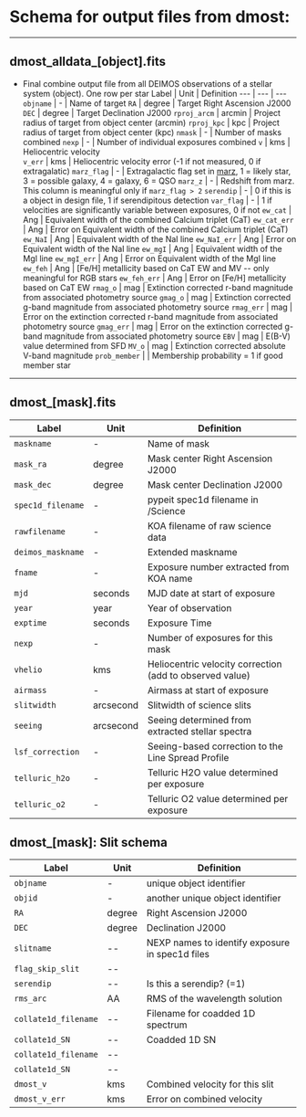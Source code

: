 # Schema for output files from dmost:

---

## dmost_alldata_[object].fits
* Final combine output file from all DEIMOS observations of a stellar system (object).  One row per star
Label | Unit | Definition
--- | --- | ---
`objname` | - | Name of target
`RA` | degree |  Target Right Ascension J2000
`DEC` | degree |  Target Declination J2000
`rproj_arcm` | arcmin |  Project radius of target from object center (arcmin)
`rproj_kpc` | kpc |  Project radius of target from object center (kpc)
`nmask` | - | Number of masks combined 
`nexp` | - | Number of individual exposures combined
`v` | kms | Heliocentric velocity  
`v_err` | kms | Heliocentric velocity error (-1 if not measured, 0 if extragalatic)
`marz_flag` | - | Extragalactic flag set in [marz](https://samreay.github.io/Marz/#/detailed), 1 = likely star, 3 = possible galaxy, 4 = galaxy, 6 = QSO
`marz_z` | - | Redshift from marz.   This column is meaningful only if `marz_flag > 2`
`serendip` | - | 0 if this is a object in design file, 1 if serendipitous detection
`var_flag` | - | 1 if velocities are significantly variable between exposures, 0 if not
`ew_cat`  | Ang | Equivalent width of the combined Calcium triplet (CaT)
`ew_cat_err`  | Ang | Error on Equivalent width of the combined Calcium triplet (CaT)
`ew_NaI`  | Ang | Equivalent width of the NaI line
`ew_NaI_err`  | Ang | Error on Equivalent width of the NaI line
`ew_mgI`  | Ang | Equivalent width of the MgI line
`ew_mgI_err`  | Ang | Error on Equivalent width of the MgI line
`ew_feh`  | Ang | [Fe/H] metallicity based on CaT EW and MV -- only meaningful for RGB stars
`ew_feh_err`  | Ang | Error on [Fe/H] metallicity based on CaT EW
`rmag_o`  | mag | Extinction corrected r-band magnitude from associated photometry source
`gmag_o`  | mag | Extinction corrected g-band magnitude from associated photometry source
`rmag_err`  | mag | Error on the extinction corrected r-band magnitude from associated photometry source
`gmag_err`  | mag | Error on the extinction corrected g-band magnitude from associated photometry source
`EBV`  | mag | E(B-V) value determined from SFD
`MV_o`  | mag | Extinction corrected absolute V-band magnitude 
`prob_member`  |  | Membership probability = 1 if good member star


----

## dmost_[mask].fits

Label | Unit | Definition
--- | --- | ---
`maskname` | - | Name of mask
`mask_ra` | degree |  Mask center Right Ascension J2000
`mask_dec` | degree |  Mask center Declination J2000
`spec1d_filename` | - | pypeit spec1d filename in /Science
`rawfilename` | - | KOA filename of raw science data
`deimos_maskname` | - | Extended maskname
`fname` | - | Exposure number extracted from KOA name
`mjd` | seconds | MJD date at start of exposure
`year` | year | Year of observation
`exptime` | seconds | Exposure Time
`nexp` | - | Number of exposures for this mask
`vhelio` | kms | Heliocentric velocity correction (add to observed value)
`airmass` | - | Airmass at start of exposure
`slitwidth` | arcsecond | Slitwidth of science slits
`seeing` | arcsecond | Seeing determined from extracted stellar spectra
`lsf_correction` | - | Seeing-based correction to the Line Spread Profile
`telluric_h2o` | - | Telluric H2O value determined per exposure
`telluric_o2` | - | Telluric O2 value determined per exposure


## dmost_[mask]: Slit schema

Label | Unit | Definition
--- | --- | ---
`objname` | - | unique object identifier
`objid` | - | another unique object identifier
`RA` | degree |   Right Ascension J2000
`DEC` | degree | Declination J2000
`slitname` | -- | NEXP names to identify exposure in spec1d files 
`flag_skip_slit` | -- | 
`serendip` | -- | Is this a serendip? (=1)
`rms_arc` | AA | RMS of the wavelength solution
`collate1d_filename` | -- | Filename for coadded 1D spectrum
`collate1d_SN` | -- | Coadded 1D SN
`collate1d_filename` | -- | 
`collate1d_SN` | -- | 
`dmost_v` | kms | Combined velocity for this slit
`dmost_v_err` | kms | Error on combined velocity

